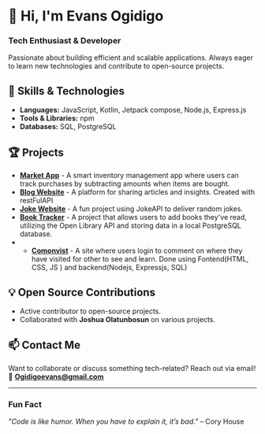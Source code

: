 # 👋 Hi, I'm Evans Ogidigo  
### Tech Enthusiast & Developer  

Passionate about building efficient and scalable applications. Always eager to learn new technologies and contribute to open-source projects.  

## 🚀 Skills & Technologies  
- **Languages:** JavaScript, Kotlin, Jetpack compose, Node.js, Express.js  
- **Tools & Libraries:** npm  
- **Databases:** SQL, PostgreSQL  

## 🏆 Projects  
- **[Market App](https://github.com/Goheg/MarketApp)** - A smart inventory management app where users can track purchases by subtracting amounts when items are bought.  
- **[Blog Website](https://github.com/Goheg/simple-Blog-website)** - A platform for sharing articles and insights. Created with restFulAPI 
- **[Joke Website](https://github.com/Goheg/JokeApi)** - A fun project using JokeAPI to deliver random jokes.  
- **[Book Tracker](https://github.com/Goheg/book-tracker.git)** - A project that allows users to add books they've read, utilizing the Open Library API and storing data in a local PostgreSQL database.
- - **[Comonvist](https://github.com/Goheg/Comonvist.git)** - A site where users login to comment on where they have visited for other to see and learn. Done using Fontend(HTML, CSS, JS ) and backend(Nodejs, Expressjs, SQL)

## 💡 Open Source Contributions  
- Active contributor to open-source projects.  
- Collaborated with **Joshua Olatunbosun** on various projects.  

## 📫 Contact Me  
Want to collaborate or discuss something tech-related? Reach out via email!  
📧 **Ogidigoevans@gmail.com**  

---

### Fun Fact  
_"Code is like humor. When you have to explain it, it’s bad."_ – Cory House  

<!---
Goheg/Goheg is a ✨ special ✨ repository because its `README.md` (this file) appears on your GitHub profile.
You can click the Preview link to take a look at your changes.
--->
